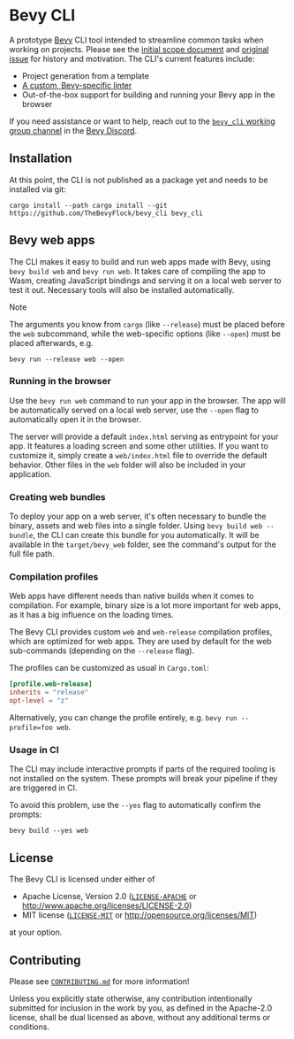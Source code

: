 # Bevy CLI

A prototype [Bevy] CLI tool intended to streamline common tasks when working on projects. Please see the [initial scope document] and [original issue] for history and motivation. The CLI's current features include:

- Project generation from a template
- [A custom, Bevy-specific linter](bevy_lint/README.md)
- Out-of-the-box support for building and running your Bevy app in the browser

If you need assistance or want to help, reach out to the [`bevy_cli` working group channel] in the [Bevy Discord].

[Bevy]: https://bevyengine.org
[initial scope document]: https://hackmd.io/cCHAfbtaSviU_MDnbNHKxg
[original issue]: https://github.com/bevyengine/bevy/issues/436
[`bevy_cli` working group channel]: https://discord.com/channels/691052431525675048/1278871953721262090
[Bevy Discord]: https://discord.gg/bevy

## Installation

At this point, the CLI is not published as a package yet and needs to be installed via git:

```cli
cargo install --path cargo install --git https://github.com/TheBevyFlock/bevy_cli bevy_cli
```

## Bevy web apps

The CLI makes it easy to build and run web apps made with Bevy, using `bevy build web` and `bevy run web`.
It takes care of compiling the app to Wasm, creating JavaScript bindings and serving it on a local web server to test it out.
Necessary tools will also be installed automatically.

> [!NOTE]
>
> The arguments you know from `cargo` (like `--release`) must be placed before the `web` subcommand, while the web-specific options (like `--open`) must be placed afterwards, e.g.
>
> ```cli
> bevy run --release web --open
> ```

### Running in the browser

Use the `bevy run web` command to run your app in the browser.
The app will be automatically served on a local web server, use the `--open` flag to automatically open it in the browser.

The server will provide a default `index.html` serving as entrypoint for your app.
It features a loading screen and some other utilities.
If you want to customize it, simply create a `web/index.html` file to override the default behavior.
Other files in the `web` folder will also be included in your application.

### Creating web bundles

To deploy your app on a web server, it's often necessary to bundle the binary, assets and web files into a single folder.
Using `bevy build web --bundle`, the CLI can create this bundle for you automatically.
It will be available in the `target/bevy_web` folder, see the command's output for the full file path.

### Compilation profiles

Web apps have different needs than native builds when it comes to compilation.
For example, binary size is a lot more important for web apps, as it has a big influence on the loading times.

The Bevy CLI provides custom `web` and `web-release` compilation profiles, which are optimized for web apps.
They are used by default for the web sub-commands (depending on the `--release` flag).

The profiles can be customized as usual in `Cargo.toml`:

```toml
[profile.web-release]
inherits = "release"
opt-level = "z"
```

Alternatively, you can change the profile entirely, e.g. `bevy run --profile=foo web`.

### Usage in CI

The CLI may include interactive prompts if parts of the required tooling is not installed on the system.
These prompts will break your pipeline if they are triggered in CI.

To avoid this problem, use the `--yes` flag to automatically confirm the prompts:

```cli
bevy build --yes web
```

## License

The Bevy CLI is licensed under either of

- Apache License, Version 2.0 ([`LICENSE-APACHE`](LICENSE-APACHE) or <http://www.apache.org/licenses/LICENSE-2.0>)
- MIT license ([`LICENSE-MIT`](LICENSE-MIT) or <http://opensource.org/licenses/MIT>)

at your option.

## Contributing

Please see [`CONTRIBUTING.md`](CONTRIBUTING.md) for more information!

Unless you explicitly state otherwise, any contribution intentionally submitted for inclusion in the work by you, as defined in the Apache-2.0 license, shall be dual licensed as above, without any additional terms or conditions.
